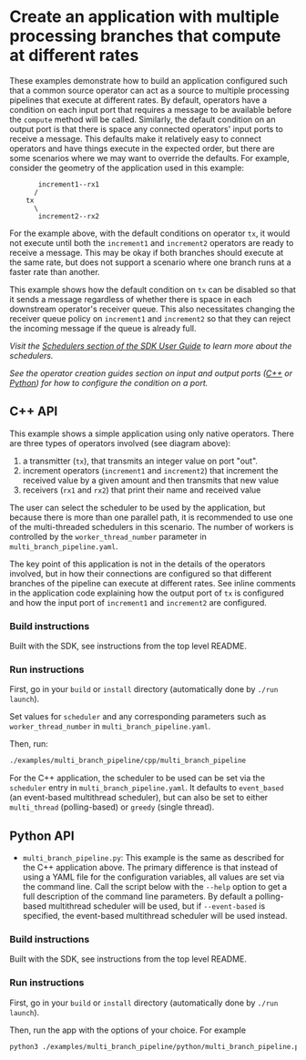 # Create an application with multiple processing branches that compute at different rates

These examples demonstrate how to build an application configured such that a common source operator can act as a source to multiple processing pipelines that execute at different rates. By default, operators have a condition on each input port that requires a message to be available before the `compute` method will be called. Similarly, the default condition on an output port is that there is space any connected operators' input ports to receive a message. This defaults make it relatively easy to connect operators and have things execute in the expected order, but there are some scenarios where we may want to override the defaults. For example, consider the geometry of the application used in this example:

```
       increment1--rx1
      /
    tx
      \
       increment2--rx2
```

For the example above, with the default conditions on operator `tx`, it would not execute until both the `increment1` and `increment2` operators are ready to receive a message. This may be okay if both branches should execute at the same rate, but does not support a scenario where one branch runs at a faster rate than another.

This example shows how the default condition on `tx` can be disabled so that it sends a message regardless of whether there is space in each downstream operator's receiver queue. This also necessitates changing the receiver queue policy on `increment1` and `increment2` so that they can reject the incoming message if the queue is already full.

*Visit the [Schedulers section of the SDK User Guide](https://docs.nvidia.com/holoscan/sdk-user-guide/components/schedulers.html) to learn more about the schedulers.*

*See the operator creation guides section on input and output ports ([C++](https://docs.nvidia.com/holoscan/sdk-user-guide/holoscan_create_operator.html#specifying-operator-inputs-and-outputs-c) or [Python](https://docs.nvidia.com/holoscan/sdk-user-guide/holoscan_create_operator.html#specifying-operator-inputs-and-outputs-python)) for how to configure the condition on a port.*


## C++ API

This example shows a simple application using only native operators. There are three types of operators involved (see diagram above):
  1. a transmitter (`tx`), that transmits an integer value on port "out".
  2. increment operators (`increment1` and `increment2`) that increment the received value by a given amount and then transmits that new value
  3. receivers (`rx1` and `rx2`) that print their name and received value

The user can select the scheduler to be used by the application, but because there is more than one parallel path, it is recommended to use one of the multi-threaded schedulers in this scenario. The number of workers is controlled by the `worker_thread_number` parameter in `multi_branch_pipeline.yaml`.

The key point of this application is not in the details of the operators involved, but in how their connections are configured so that different branches of the pipeline can execute at different rates. See inline comments in the application code explaining how the output port of `tx` is configured and how the input port of `increment1` and `increment2` are configured.

### Build instructions

Built with the SDK, see instructions from the top level README.

### Run instructions

First, go in your `build` or `install` directory (automatically done by `./run launch`).

Set values for `scheduler` and any corresponding parameters such as `worker_thread_number` in `multi_branch_pipeline.yaml`.

Then, run:
```bash
./examples/multi_branch_pipeline/cpp/multi_branch_pipeline
```

For the C++ application, the scheduler to be used can be set via the `scheduler` entry in `multi_branch_pipeline.yaml`. It defaults to `event_based` (an event-based multithread scheduler), but can also be set to either `multi_thread` (polling-based) or `greedy` (single thread).

## Python API

- `multi_branch_pipeline.py`: This example is the same as described for the C++ application above. The primary difference is that instead of using a YAML file for the configuration variables, all values are set via the command line. Call the script below with the `--help` option to get a full description of the command line parameters. By default a polling-based multithread scheduler will be used, but if `--event-based` is specified, the event-based multithread scheduler will be used instead.

### Build instructions

Built with the SDK, see instructions from the top level README.

### Run instructions

First, go in your `build` or `install` directory (automatically done by `./run launch`).

Then, run the app with the options of your choice. For example

```bash
python3 ./examples/multi_branch_pipeline/python/multi_branch_pipeline.py --threads 5
```
